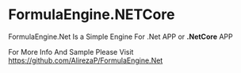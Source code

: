 # FormulaEngine.NETCore
FormulaEngine.Net Is a Simple Engine For .Net APP or <b>.NetCore</b> APP<br/>

For More Info And Sample Please Visit https://github.com/AlirezaP/FormulaEngine.Net
